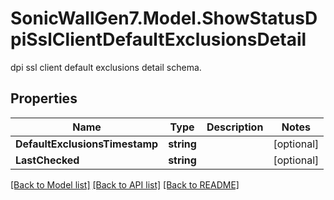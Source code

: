 # SonicWallGen7.Model.ShowStatusDpiSslClientDefaultExclusionsDetail
dpi ssl client default exclusions detail schema.

## Properties

Name | Type | Description | Notes
------------ | ------------- | ------------- | -------------
**DefaultExclusionsTimestamp** | **string** |  | [optional] 
**LastChecked** | **string** |  | [optional] 

[[Back to Model list]](../README.md#documentation-for-models) [[Back to API list]](../README.md#documentation-for-api-endpoints) [[Back to README]](../README.md)

